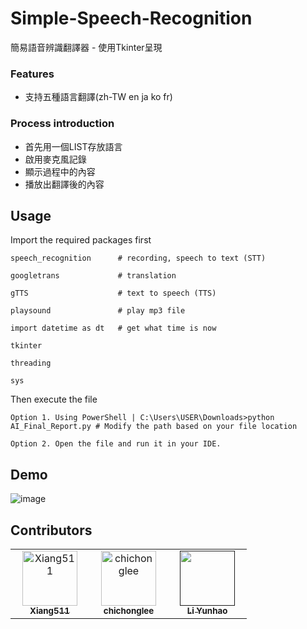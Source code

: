# Simple-Speech-Recognition

簡易語音辨識翻譯器 - 使用Tkinter呈現

### Features

- 支持五種語言翻譯(zh-TW en ja ko fr)
   

### Process introduction

- 首先用一個LIST存放語言
- 啟用麥克風記錄
- 顯示過程中的內容
- 播放出翻譯後的內容


## Usage

Import the required packages first

```
speech_recognition      # recording, speech to text (STT)

googletrans             # translation

gTTS                    # text to speech (TTS)

playsound               # play mp3 file

import datetime as dt   # get what time is now

tkinter 

threading 

sys
```
Then execute the file

```shell
Option 1. Using PowerShell | C:\Users\USER\Downloads>python AI_Final_Report.py # Modify the path based on your file location
```

```
Option 2. Open the file and run it in your IDE.
```
## Demo
![image](https://github.com/Xiang511/Simple-Speech-Recognition/assets/120042360/2bcd26dd-898a-4870-83d2-414c5d5defde)

## Contributors
<table>
  <tr align="left">
    <td align="center">
      <a href="https://github.com/Xiang511" style="display:inline-block;width:110px"><img src="https://avatars.githubusercontent.com/u/120042360?v=4" width="88px;"alt="Xiang511"/><br/><sub><b>Xiang511</b></sub></a><br/>
    </td> 
    
  <td align="center">
      <a href="https://github.com/chichonglee"  style="display:inline-block;width:110px"><img src="https://avatars.githubusercontent.com/u/79591104?v=4" width="88px;" alt="chichonglee"/><br/><sub><b>chichonglee</b></sub></a><br/>
  </td>
    
  <td align="center">
      <a href="" style="display:inline-block;width:110px"><img src="https://avatars.githubusercontent.com/u/161225330?v=4" width="88px;" alt=""/><br/><sub><b>Li Yunhao </b></sub></a><br/>
  </td>    
  </tr>
</table>








